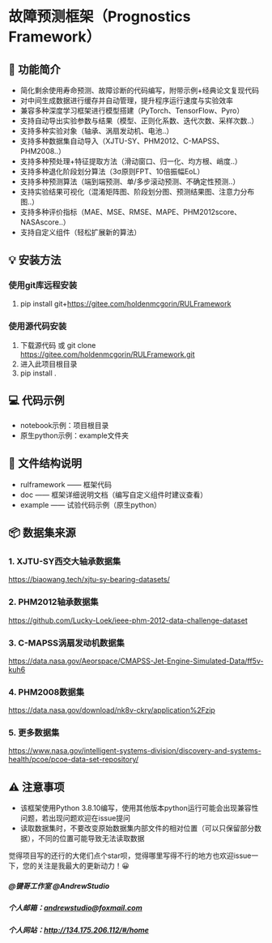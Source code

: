 # 故障预测框架（Prognostics Framework）

## 🚀    功能简介
- 简化剩余使用寿命预测、故障诊断的代码编写，附带示例+经典论文复现代码
- 对中间生成数据进行缓存并自动管理，提升程序运行速度与实验效率
- 兼容多种深度学习框架进行模型搭建（PyTorch、TensorFlow、Pyro）
- 支持自动导出实验参数与结果（模型、正则化系数、迭代次数、采样次数..）
- 支持多种实验对象（轴承、涡扇发动机、电池..）
- 支持多种数据集自动导入（XJTU-SY、PHM2012、C-MAPSS、PHM2008..）
- 支持多种预处理+特征提取方法（滑动窗口、归一化、均方根、峭度..）
- 支持多种退化阶段划分算法（3σ原则FPT、10倍振幅EoL）
- 支持多种预测算法（端到端预测、单/多步滚动预测、不确定性预测..）
- 支持实验结果可视化（混淆矩阵图、阶段划分图、预测结果图、注意力分布图..）
- 支持多种评价指标（MAE、MSE、RMSE、MAPE、PHM2012score、NASAscore..）
- 支持自定义组件（轻松扩展新的算法）


## 💡    安装方法
### 使用git库远程安装
1. pip install git+https://gitee.com/holdenmcgorin/RULFramework
### 使用源代码安装
1. 下载源代码 或 git clone https://gitee.com/holdenmcgorin/RULFramework.git
2. 进入此项目根目录
3. pip install .

## 💻    代码示例
- notebook示例：项目根目录
- 原生python示例：example文件夹

## 📂    文件结构说明
- rulframework —— 框架代码
- doc —— 框架详细说明文档（编写自定义组件时建议查看）
- example —— 试验代码示例（原生python）

## 📦    数据集来源
### 1. XJTU-SY西交大轴承数据集
https://biaowang.tech/xjtu-sy-bearing-datasets/
### 2. PHM2012轴承数据集
https://github.com/Lucky-Loek/ieee-phm-2012-data-challenge-dataset
### 3. C-MAPSS涡扇发动机数据集
https://data.nasa.gov/Aeorspace/CMAPSS-Jet-Engine-Simulated-Data/ff5v-kuh6  
### 4. PHM2008数据集
https://data.nasa.gov/download/nk8v-ckry/application%2Fzip
### 5. 更多数据集
https://www.nasa.gov/intelligent-systems-division/discovery-and-systems-health/pcoe/pcoe-data-set-repository/

## ⚠    注意事项
- 该框架使用Python 3.8.10编写，使用其他版本python运行可能会出现兼容性问题，若出现问题欢迎在issue提问
- 读取数据集时，不要改变原始数据集内部文件的相对位置（可以只保留部分数据），不同的位置可能导致无法读取数据


觉得项目写的还行的大佬们点个star呗，觉得哪里写得不行的地方也欢迎issue一下，您的关注是我最大的更新动力！😀


##### @键哥工作室 @AndrewStudio
##### 个人邮箱：andrewstudio@foxmail.com
##### 个人网站：http://134.175.206.112/#/home

